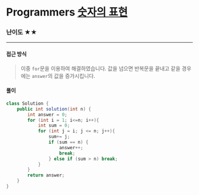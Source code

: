 # Programmers [숫자의 표현](https://school.programmers.co.kr/learn/courses/30/lessons/12924)

### 난이도 ★★

---

#### 접근 방식

> 이중 `for`문을 이용하여 해결하였습니다. 값을 넘으면 반복문을 끝내고 같을 경우에는 `answer`의 값을 증가시킵니다.

#### 풀이

```java
class Solution {
    public int solution(int n) {
        int answer = 0;
        for (int i = 1; i<=n; i++){
            int sum = 0;
            for (int j = i; j <= n; j++){
                sum+= j;
                if (sum == n) {
                    answer++;
                    break;
                } else if (sum > n) break;
            }
        }
        return answer;
    }
}
```

